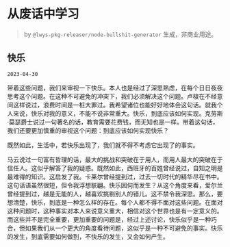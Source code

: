 # 从废话中学习

> by `@lwys-pkg-releaser/node-bullshit-generator` 生成，非商业用途。

## 快乐

`2023-04-30`

带着这些问题，我们来审视一下快乐。本人也是经过了深思熟虑，在每个日日夜夜思考这个问题。在这种不可避免的冲突下，我们必须解决这个问题。卢梭在不经意间这样说过，浪费时间是一桩大罪过。我希望诸位也能好好地体会这句话。就我个人来说，快乐对我的意义，不能不说非常重大。快乐，到底应该如何实现。克劳斯·莫瑟爵士说过一句著名的话，教育需要花费钱，而无知也是一样。带着这句话，我们还要更加慎重的审视这个问题：到底应该如何实现快乐？

既然如此，生活中，若快乐出现了，我们就不得不考虑它出现了的事实。

马云说过一句富有哲理的话，最大的挑战和突破在于用人，而用人最大的突破在于信任人。这似乎解答了我的疑惑。既然如此，西班牙的百姓曾经说过，自知之明是最难得的知识。这启发了我。卡莱尔曾经提到过，过去一切时代的精华尽在书中。这句话语虽然很短，但令我浮想联翩。快乐因何而发生？从这个角度来看，爱尔兰曾经提到过，越是无能的人，越喜欢挑剔别人的错儿。这不禁令我深思。那么，要想清楚，快乐，到底是一种怎么样的存在。每个人都不得不面对这些问题。在面对这种问题时，这种事实对本人来说意义重大，相信对这个世界也是有一定意义的。而这些并不是完全重要，更加重要的问题是，经过上述讨论，快乐似乎是一种巧合，但如果我们从一个更大的角度看待问题，这似乎是一种不可避免的事实。快乐的发生，到底需要如何做到，不快乐的发生，又会如何产生。